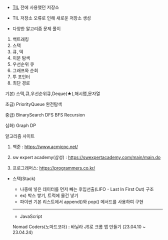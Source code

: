 * [TIL](https://github.com/koo1996/TIL) 전에 사용했던 저장소

* TIL 저장소 오류로 인해 새로운 저장소 생성

* 다양한 알고리즘 문제 풀이

1. 백트래킹
2. 스택
3. 큐, 덱
4. 이분 탐색
5. 우선순위 큐
6. 그래프와 순회
7. 투 포인터
8. 최단 경로

기본) 스택,큐,우선순위큐,Deque(★),해시맵,문자열

초급) PriorityQueue 완전탐색

중급) BinarySearch DFS BFS Recursion

심화) Graph DP

알고리즘 사이트 
1. 백준 : https://www.acmicpc.net/

2. sw expert academy(삼성) : https://swexpertacademy.com/main/main.do

3. 프로그래머스: https://programmers.co.kr/

* 스택(Stack)
  * 나중에 넣은 데이터를 먼저 빼는 후입선출(LIFO - Last In First Out) 구조
  * ex) 박스 쌓기, 트럭에 물건 넣기
  * 파이썬 기본 리스트에서 append()와 pop() 메서드를 사용하여 구현
  
  ---------------------------
  * JavaScript
  
  Nomad Coders(노마드코더) : 바닐라 JS로 크롬 앱 만들기 (23.04.10 ~ 23.04.24)
